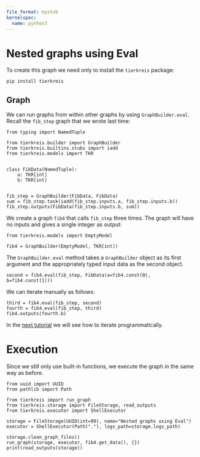 ```yaml
---
file_format: mystnb
kernelspec:
  name: python3
---
```


# Nested graphs using Eval

To create this graph we need only to install the `tierkreis` package:

```
pip install tierkreis
```

## Graph

We can run graphs from within other graphs by using `GraphBuilder.eval`.
Recall the `fib_step` graph that we wrote last time:

```{code-cell} ipython3
from typing import NamedTuple

from tierkreis.builder import GraphBuilder
from tierkreis.builtins.stubs import iadd
from tierkreis.models import TKR


class FibData(NamedTuple):
    a: TKR[int]
    b: TKR[int]


fib_step = GraphBuilder(FibData, FibData)
sum = fib_step.task(iadd(fib_step.inputs.a, fib_step.inputs.b))
fib_step.outputs(FibData(fib_step.inputs.b, sum))
```

We create a graph `fib4` that calls `fib_step` three times.
The graph will have no inputs and gives a single integer as output:

```{code-cell} ipython3
from tierkreis.models import EmptyModel

fib4 = GraphBuilder(EmptyModel, TKR[int])
```

The `GraphBuilder.eval` method takes a `GraphBuilder` object as its first argument
and the appropriately typed input data as the second object.

```{code-cell} ipython3
second = fib4.eval(fib_step, FibData(a=fib4.const(0), b=fib4.const(1)))
```

We can iterate manually as follows:

```{code-cell} ipython3
third = fib4.eval(fib_step, second)
fourth = fib4.eval(fib_step, third)
fib4.outputs(fourth.b)
```

In the [next tutorial](./loop.md) we will see how to iterate programmatically.

# Execution

Since we still only use built-in functions, we execute the graph in the same way as before.

```{code-cell} ipython3
from uuid import UUID
from pathlib import Path

from tierkreis import run_graph
from tierkreis.storage import FileStorage, read_outputs
from tierkreis.executor import ShellExecutor

storage = FileStorage(UUID(int=99), name="Nested graphs using Eval")
executor = ShellExecutor(Path("."), logs_path=storage.logs_path)

storage.clean_graph_files()
run_graph(storage, executor, fib4.get_data(), {})
print(read_outputs(storage))
```
